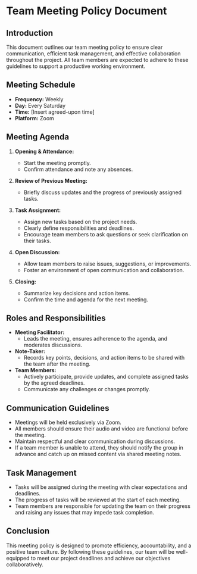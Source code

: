 # Team Meeting Policy Document

## Introduction

This document outlines our team meeting policy to ensure clear communication, efficient task management, and effective collaboration throughout the project. All team members are expected to adhere to these guidelines to support a productive working environment.

## Meeting Schedule

- **Frequency:** Weekly
- **Day:** Every Saturday
- **Time:** [Insert agreed-upon time]
- **Platform:** Zoom

## Meeting Agenda

1. **Opening & Attendance:**

   - Start the meeting promptly.
   - Confirm attendance and note any absences.

2. **Review of Previous Meeting:**

   - Briefly discuss updates and the progress of previously assigned tasks.

3. **Task Assignment:**

   - Assign new tasks based on the project needs.
   - Clearly define responsibilities and deadlines.
   - Encourage team members to ask questions or seek clarification on their tasks.

4. **Open Discussion:**

   - Allow team members to raise issues, suggestions, or improvements.
   - Foster an environment of open communication and collaboration.

5. **Closing:**
   - Summarize key decisions and action items.
   - Confirm the time and agenda for the next meeting.

## Roles and Responsibilities

- **Meeting Facilitator:**
  - Leads the meeting, ensures adherence to the agenda, and moderates discussions.
- **Note-Taker:**
  - Records key points, decisions, and action items to be shared with the team after the meeting.
- **Team Members:**
  - Actively participate, provide updates, and complete assigned tasks by the agreed deadlines.
  - Communicate any challenges or changes promptly.

## Communication Guidelines

- Meetings will be held exclusively via Zoom.
- All members should ensure their audio and video are functional before the meeting.
- Maintain respectful and clear communication during discussions.
- If a team member is unable to attend, they should notify the group in advance and catch up on missed content via shared meeting notes.

## Task Management

- Tasks will be assigned during the meeting with clear expectations and deadlines.
- The progress of tasks will be reviewed at the start of each meeting.
- Team members are responsible for updating the team on their progress and raising any issues that may impede task completion.

## Conclusion

This meeting policy is designed to promote efficiency, accountability, and a positive team culture. By following these guidelines, our team will be well-equipped to meet our project deadlines and achieve our objectives collaboratively.
